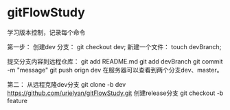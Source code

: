 # gitFlowStudy
学习版本控制，记录每个命令

第一步：
	创建dev 分支： git checkout dev;
	新建一个文件： touch devBranch;

提交分支内容到远程仓库：
	git add README.md
	git add devBranch
	git commit -m "message"
	git push orign dev
	在服务器可以查看到两个分支dev、master。

第二：
	从远程克隆dev分支
 	git clone  -b dev https://github.com/urielyan/gitFlowStudy.git
	创建release分支
	git  checkout -b feature
